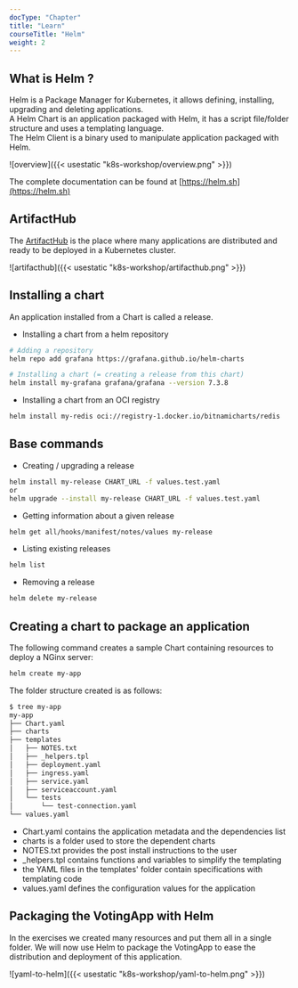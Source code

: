 ```yaml
---
docType: "Chapter"
title: "Learn"
courseTitle: "Helm"
weight: 2
---
```


## What is Helm ?

Helm is a Package Manager for Kubernetes, it allows defining, installing, upgrading and deleting applications.  
A Helm Chart is an application packaged with Helm, it has a script file/folder structure and uses a templating language.  
The Helm Client is a binary used to manipulate application packaged with Helm.

![overview]({{< usestatic "k8s-workshop/overview.png" >}})


The complete documentation can be found at [https://helm.sh](https://helm.sh)

## ArtifactHub

The [ArtifactHub](https://artifacthub.io) is the place where many applications are distributed and ready to be deployed in a Kubernetes cluster.


![artifacthub]({{< usestatic "k8s-workshop/artifacthub.png" >}})

## Installing a chart

An application installed from a Chart is called a release.

- Installing a chart from a helm repository

```bash
# Adding a repository
helm repo add grafana https://grafana.github.io/helm-charts

# Installing a chart (= creating a release from this chart)
helm install my-grafana grafana/grafana --version 7.3.8
```

- Installing a chart from an OCI registry

```bash
helm install my-redis oci://registry-1.docker.io/bitnamicharts/redis
```

## Base commands

- Creating / upgrading a release

```bash
helm install my-release CHART_URL -f values.test.yaml
or
helm upgrade --install my-release CHART_URL -f values.test.yaml
```

- Getting information about a given release

```bash
helm get all/hooks/manifest/notes/values my-release
```

- Listing existing releases

```bash
helm list
```

- Removing a release

```bash
helm delete my-release
```

## Creating a chart to package an application

The following command creates a sample Chart containing resources to deploy a NGinx server:

```bash
helm create my-app
```

The folder structure created is as follows:

```bash
$ tree my-app
my-app
├── Chart.yaml
├── charts
├── templates
│   ├── NOTES.txt
│   ├── _helpers.tpl
│   ├── deployment.yaml
│   ├── ingress.yaml
│   ├── service.yaml
│   ├── serviceaccount.yaml
│   └── tests
│       └── test-connection.yaml
└── values.yaml
```

- Chart.yaml contains the application metadata and the dependencies list
- charts is a folder used to store the dependent charts
- NOTES.txt provides the post install instructions to the user
- _helpers.tpl contains functions and variables to simplify the templating
- the YAML files in the templates' folder contain specifications with templating code
- values.yaml defines the configuration values for the application

## Packaging the VotingApp with Helm

In the exercises we created many resources and put them all in a single folder. We will now use Helm to package the VotingApp to ease the distribution and deployment of this application.

![yaml-to-helm]({{< usestatic "k8s-workshop/yaml-to-helm.png" >}})

